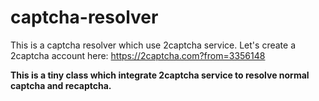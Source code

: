 # captcha-resolver
This is a captcha resolver which use 2captcha service. Let's create a 2captcha account here: https://2captcha.com?from=3356148

**This is a tiny class which integrate 2captcha service to resolve normal captcha and recaptcha.**
